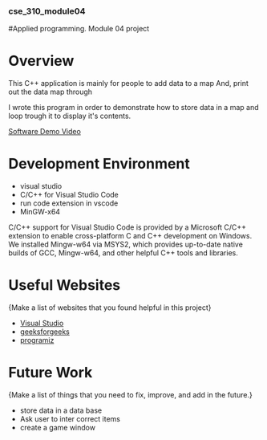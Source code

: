 ### cse_310_module04
#Applied programming. Module 04 project
# Overview

This C++ application is mainly for people to add data to a map
And, print out the data map through 

I wrote this program in order to demonstrate how to store data 
in a map and loop trough it  to display it's contents.

[Software Demo Video](https://youtu.be/xH34l0Fu9b8)

# Development Environment

 - visual studio
 - C/C++ for Visual Studio Code
 - run code extension in vscode
 - MinGW-x64

C/C++ support for Visual Studio Code is provided by a Microsoft C/C++ extension to enable cross-platform C and C++ development on Windows.
We  installed Mingw-w64 via MSYS2, which provides up-to-date native builds of GCC, Mingw-w64, and other helpful C++ tools and libraries.

# Useful Websites

{Make a list of websites that you found helpful in this project}
* [Visual Studio](cgifederal.secure.force.com)
* [geeksforgeeks](https://www.geeksforgeeks.org/input-in-cpp/)
* [programiz](https://www.programiz.com/cpp-programming/)

# Future Work

{Make a list of things that you need to fix, improve, and add in the future.}
* store data in a data base
* Ask user to inter correct items 
* create a game window

